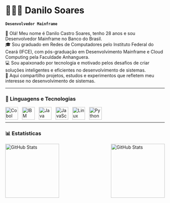 # 👨🏽‍💻 Danilo Soares

**`Desenvolvedor Mainframe`**

👋 Olá! Meu nome é Danilo Castro Soares, tenho 28 anos e sou Desenvolvedor Mainframe no Banco do Brasil.\
🎓 Sou graduado em Redes de Computadores pelo Instituto Federal do Ceará (IFCE), com pós-graduação em Desenvolvimento Mainframe e Cloud Computing pela Faculdade Anhanguera.\
💻 Sou apaixonado por tecnologia e motivado pelos desafios de criar soluções inteligentes e eficientes no desenvolvimento de sistemas.\
🚀 Aqui compartilho projetos, estudos e experimentos que refletem meu interesse no desenvolvimento de sistemas.

---

### 🤖 Linguagens e Tecnologias

<img 
    align="left" 
    alt="Cobol" 
    title="COBOL"
    width="40px" 
    style="padding-right: 10px;" 
    src="https://www.svgrepo.com/show/339080/cobol-language.svg" 
/>
<img 
    align="left" 
    alt="IBM DB2" 
    title="IBM DB2"
    width="40px" 
    style="padding-right: 10px;" 
    src="https://dbdb.io/media/logos/ibm-db2-vertical.svg" 
/>
<img 
    align="left" 
    alt="Java" 
    title="Java"
    width="40px" 
    style="padding-right: 10px;" 
    src="https://cdn.jsdelivr.net/gh/devicons/devicon@latest/icons/java/java-original.svg" 
/>
<img 
    align="left" 
    alt="JavaScript" 
    title="JavaScript"
    width="40px" 
    style="padding-right: 10px;" 
    src="https://cdn.jsdelivr.net/gh/devicons/devicon@latest/icons/javascript/javascript-original.svg" 
/>
<img 
    align="left" 
    alt="Linux" 
    title="Linux"
    width="40px" 
    style="padding-right: 10px;" 
    src="https://devicon-website.vercel.app/api/linux/original.svg" 
/>
<img 
    align="left" 
    alt="Python" 
    title="Python"
    width="40px" 
    style="padding-right: 10px;" 
    src="https://cdn.jsdelivr.net/gh/devicons/devicon@latest/icons/python/python-original.svg" 
/>

<br/>
<br/>

---

### 📊 Estatísticas

  <img 
    align="left" 
    alt="GitHub Stats" 
    height="170" 
    style="padding-right: 10px;" 
    src="https://github-readme-stats.vercel.app/api?username=danilosoarex&show_icons=true&theme=tokyonight&include_all_commits=true&locale=pt-br" 
  />
<img 
      align="right" 
      alt="GitHub Stats" 
      height="170" 
      src="https://github-readme-stats.vercel.app/api/top-langs/?username=danilosoarex&theme=tokyonight&layout=compact&custom_title=Tecnologias&hide=html&langs_count=9" 
  />
